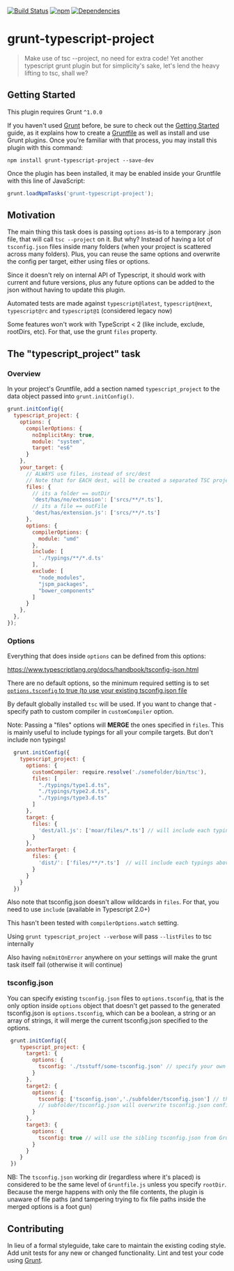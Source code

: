 [![Build Status](https://travis-ci.org/pocesar/grunt-typescript-project.svg?branch=master)](https://travis-ci.org/pocesar/grunt-typescript-project)
[![npm](https://img.shields.io/npm/v/grunt-typescript-project.svg?maxAge=2592000?style=flat-square)](https://www.npmjs.com/package/grunt-typescript-project)
[![Dependencies](https://david-dm.org/pocesar/grunt-typescript-project.svg)](https://david-dm.org/pocesar/grunt-typescript-project)

# grunt-typescript-project

> Make use of tsc --project, no need for extra code! Yet another typescript grunt plugin but for simplicity's sake, let's lend the heavy lifting to tsc, shall we?

## Getting Started

This plugin requires Grunt `^1.0.0`

If you haven't used [Grunt](http://gruntjs.com/) before, be sure to check out the [Getting Started](http://gruntjs.com/getting-started) guide, as it explains how to create a [Gruntfile](http://gruntjs.com/sample-gruntfile) as well as install and use Grunt plugins. Once you're familiar with that process, you may install this plugin with this command:

```shell
npm install grunt-typescript-project --save-dev
```

Once the plugin has been installed, it may be enabled inside your Gruntfile with this line of JavaScript:

```js
grunt.loadNpmTasks('grunt-typescript-project');
```

## Motivation

The main thing this task does is passing `options` as-is to a temporary .json file, that will call `tsc --project` on it.
But why? Instead of having a lot of `tsconfig.json` files inside many folders (when your project is scattered across many folders).
Plus, you can reuse the same options and overwrite the config per target, either using files or options.

Since it doesn't rely on internal API of Typescript, it should work with current and future versions, plus any future options can
be added to the json without having to update this plugin.

Automated tests are made against `typescript@latest`, `typescript@next`, `typescript@rc` and `typescript@1` (considered legacy now)

Some features won't work with TypeScript < 2 (like include, exclude, rootDirs, etc). For that, use the grunt `files`
property.

## The "typescript_project" task

### Overview

In your project's Gruntfile, add a section named `typescript_project` to the data object passed into `grunt.initConfig()`.

```js
grunt.initConfig({
  typescript_project: {
    options: {
      compilerOptions: {
        noImplicitAny: true,
        module: "system",
        target: "es6"
      }
    },
    your_target: {
      // ALWAYS use files, instead of src/dest
      // Note that for EACH dest, will be created a separated TSC project json file, keep that in mind
      files: {
        // its a folder == outDir
        'dest/has/no/extension': ['srcs/**/*.ts'],
        // its a file == outFile
        'dest/has/extension.js': ['srcs/**/*.ts']
      },
      options: {
        compilerOptions: {
          module: "umd"
        },
        include: [
          './typings/**/*.d.ts'
        ],
        exclude: [
          "node_modules",
          "jspm_packages",
          "bower_components"
        ]
      }
    },
  },
});
```

### Options

Everything that does inside `options` can be defined from this options:

https://www.typescriptlang.org/docs/handbook/tsconfig-json.html

There are no default options, so the minimum required setting is to set [`options.tsconfig` to true (to use your
existing tsconfig.json file](#tsconfig.json)

By default globally installed `tsc` will be used. If you want to change that - specify path to custom compiler in
`customCompiler` option.

Note: Passing a "files" options will **MERGE** the ones specified in `files`. This is mainly useful to include typings
for all your compile targets. But don't include non typings!

```js
  grunt.initConfig({
    typescript_project: {
      options: {
        customCompiler: require.resolve('./somefolder/bin/tsc'),
        files: [
          "./typings/type1.d.ts",
          "./typings/type2.d.ts",
          "./typings/type3.d.ts"
        ]
      },
      target: {
        files: {
          'dest/all.js': ['moar/files/*.ts'] // will include each typings above.
        }
      },
      anotherTarget: {
        files: {
          'dist/': ['files/**/*.ts']  // will include each typings above.
        }
      }
    }
  })
```

Also note that tsconfig.json doesn't allow wildcards in `files`. For that, you need to use `include` (available in Typescript 2.0+)

This hasn't been tested with `compilerOptions.watch` setting.

Using `grunt typescript_project --verbose` will pass `--listFiles` to tsc internally

Also having `noEmitOnError` anywhere on your settings will make the grunt task itself fail (otherwise it will continue)

### tsconfig.json

You can specify existing `tsconfig.json` files to `options.tsconfig`, that is the only option inside `options` object that doesn't
get passed to the generated tsconfig.json is `options.tsconfig`, which can be a boolean, a string or an array of strings, it will
merge the current tsconfig.json specified to the options.

```js
 grunt.initConfig({
    typescript_project: {
      target1: {
        options: {
          tsconfig: './tsstuff/some-tsconfig.json' // specify your own filename or another location
        }
      },
      target2: {
        options: {
          tsconfig: ['tsconfig.json','./subfolder/tsconfig.json'] // the files will be merged from left to right, in this case
          // subfolder/tsconfig.json will overwrite tsconfig.json configurations
        }
      },
      target3: {
        options: {
          tsconfig: true // will use the sibling tsconfig.json from Gruntfile
        }
      }
    }
 })
```

NB: The `tsconfig.json` working dir (regardless where it's placed) is considered to be the same level of `Gruntfile.js` unless
you specify `rootDir`. Because the merge happens with only the file contents, the plugin is unaware of file paths
(and tampering trying to fix file paths inside the merged options is a foot gun)

## Contributing

In lieu of a formal styleguide, take care to maintain the existing coding style. Add unit tests for any new or changed functionality. Lint and test your code using [Grunt](http://gruntjs.com/).

